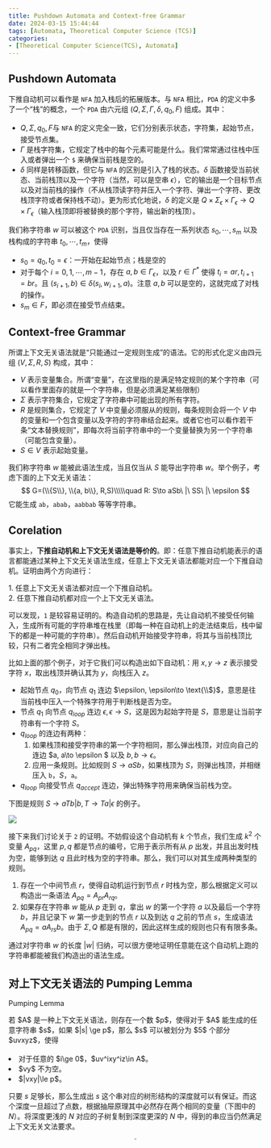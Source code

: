 ```yaml
---
title: Pushdown Automata and Context-free Grammar
date: 2024-03-15 15:44:44
tags: [Automata, Theoretical Computer Science (TCS)]
categories: 
- [Theoretical Computer Science(TCS), Automata]
---
```


## Pushdown Automata

下推自动机可以看作是 `NFA` 加入栈后的拓展版本。与 `NFA` 相比，`PDA` 的定义中多了一个“栈”的概念，一个 `PDA` 由六元组 $(Q, \Sigma, \Gamma, \delta, q_0, F)$ 组成。其中：

-  $Q, \Sigma, q_0, F$​ 与 `NFA` 的定义完全一致，它们分别表示状态，字符集，起始节点，接受节点集。
- $\Gamma$ 是栈字符集，它规定了栈中的每个元素可能是什么。我们常常通过往栈中压入或者弹出一个 `$` 来确保当前栈是空的。
- $\delta$ 同样是转移函数，但它与 `NFA` 的区别是引入了栈的状态。$\delta$ 函数接受当前状态、当前栈顶以及一个字符（当然，可以是空串 $\epsilon$），它的输出是一个目标节点以及对当前栈的操作（不从栈顶读字符并压入一个字符、弹出一个字符、更改栈顶字符或者保持栈不动）。更为形式化地说，$\delta$ 的定义是 $Q\times \Sigma_{\epsilon}\times \Gamma_{\epsilon}\to Q\times \Gamma_{\epsilon}$​（输入栈顶即将被替换的那个字符，输出新的栈顶）。

<!-- more -->

我们称字符串 $w$ 可以被这个 `PDA` 识别，当且仅当存在一系列状态 $s_0, \cdots, s_m$ 以及栈构成的字符串 $t_0, \cdots, t_m$，使得

- $s_0 = q_0, t_0=\epsilon$：一开始在起始节点；栈是空的
- 对于每个 $i= 0, 1, \cdots, m-1$，存在 $a, b\in \Gamma_{\epsilon}$，以及 $r\in \Gamma^*$ 使得 $t_i=ar, t_{i +1}=br$。且 $(s_{i+1}, b)\in\delta(s_i, w_{i+1},a)$。注意 $a, b$ 可以是空的，这就完成了对栈的操作。
- $s_m\in F$​，即必须在接受节点结束。

## Context-free Grammar

所谓上下文无关语法就是“只能通过一定规则生成”的语法。它的形式化定义由四元组 $(V,\Sigma,R,S)$ 构成，其中：

- $V$ 表示变量集合。所谓“变量”，在这里指的是满足特定规则的某个字符串（可以看作里面存的就是一个字符串，但是必须满足某些限制）
- $\Sigma$ 表示字符集合，它规定了字符串中可能出现的所有字符。
- $R$ 是规则集合，它规定了 $V$ 中变量必须服从的规则，每条规则会将一个 $V$ 中的变量和一个包含变量以及字符的字符串结合起来。或者它也可以看作若干条“文本替换规则”，即每次将当前字符串中的一个变量替换为另一个字符串（可能包含变量）。
- $S\in V$ 表示起始变量。

我们称字符串 $w$ 能被此语法生成，当且仅当从 $S$ 能导出字符串 $w$。举个例子，考虑下面的上下文无关语法：
$$
G=(\\{S\\}, \\{a, b\\}, R,S)\\\\\quad R: S\to aSb\ |\ SS\ |\ \epsilon
$$
 它能生成 `ab`，`abab`，`aabbab` 等等字符串。

## Corelation

事实上，**下推自动机和上下文无关语法是等价的**。即：任意下推自动机能表示的语言都能通过某种上下文无关语法生成，任意上下文无关语法都能对应一个下推自动机。证明由两个方向进行：

<article class="message is-primary message-immersive">
  <div class="message-body">
	1. 任意上下文无关语法都对应一个下推自动机。<br>
	2. 任意下推自动机都对应一个上下文无关语法。
  </div>
</article>


可以发现，`1`  是较容易证明的。构造自动机的思路是，先让自动机不接受任何输入，生成所有可能的字符串堆在栈里（即每一种在自动机上的走法结束后，栈中留下的都是一种可能的字符串）。然后自动机开始接受字符串，将其与当前栈顶比较，只有二者完全相同才弹出栈。

比如上面的那个例子，对于它我们可以构造出如下自动机：用 $x, y \to z$ 表示接受字符 $x$，取出栈顶并确认其为 $y$，向栈压入 $z$。

- 起始节点 $q_0$，向节点 $q_1$ 连边 $\epsilon, \epsilon\to \text{\\$}$，意思是往当前栈中压入一个特殊字符用于判断栈是否为空。
- 节点 $q_1$ 向节点 $q_{loop}$ 连边 $\epsilon, \epsilon \to S$，这是因为起始字符是 $S$，意思是让当前字符串有一个字符 $S$。
- $q_{loop}$ 的连边有两种：
  1. 如果栈顶和接受字符串的第一个字符相同，那么弹出栈顶，对应向自己的连边 $a, a\to \epsilon $ 以及 $b, b\to \epsilon$。
  2. 应用一条规则。比如规则 $S\to aSb$，如果栈顶为 $S$，则弹出栈顶，并相继压入 `b`，$S$​，`a`。
- $q_{loop}$ 向接受节点 $q_{accept}$ 连边，弹出特殊字符用来确保当前栈为空。

下图是规则 $S\to aTb|b, T\to Ta|\epsilon$ 的例子。

![](https://pic1.zhimg.com/80/v2-b4b8a7bd0ed1cbaa1e55b9b518d4ea1c_1440w.webp)

接下来我们讨论关于 `2` 的证明。不妨假设这个自动机有 $k$ 个节点，我们生成 $k^2$ 个变量 $A_{pq}$，这里 $p,q$ 都是节点的编号，它用于表示所有从 $p$ 出发，并且出发时栈为空，能够到达 $q$ 且此时栈为空的字符串。那么，我们可以对其生成两种类型的规则。

1. 存在一个中间节点 $r$，使得自动机运行到节点 $r$ 时栈为空，那么根据定义可以构造出一条语法 $A_{pq}=A_{pr}A_{rq}$。
2. 如果存在字符串 $w$ 能从 $p$ 走到 $q$，拿出 $w$ 的第一个字符 $a$ 以及最后一个字符 $b$，并且记录下 $w$ 第一步走到的节点 $r$ 以及到达 $q$ 之前的节点 $s$，生成语法 $A_{pq}=aA_{rs}b$。由于 $\Sigma, Q$ 都是有限的，因此这样生成的规则也只有有限多条。

通过对字符串 $w$ 的长度 $|w|$ 归纳，可以很方便地证明任意能在这个自动机上跑的字符串都能被我们构造出的语法生成。

## 对上下文无关语法的 Pumping Lemma

<article class="message is-dark">
  <div class="message-header">
    <p>Pumping Lemma</p>
  </div>
  <div class="message-body">
    若 $A$ 是一种上下文无关语法，则存在一个数 $p$，使得对于 $A$ 能生成的任意字符串 $s$，如果 $|s| \ge p$，那么 $s$ 可以被划分为 $5$ 个部分 $uvxyz$，使得<br><br>
    <li>对于任意的 $i\ge 0$，$uv^ixy^iz\in A$。</li>
    <li>$vy$ 不为空。</li>
    <li>$|vxy|\le p$。</li>
  </div>
</article>

只要 $s$ 足够长，那么生成出 $s$ 这个串对应的树形结构的深度就可以有保证。而这个深度一旦超过了点数，根据抽屉原理其中必然存在两个相同的变量（下图中的 $N$）。将深度更浅的 $N$ 对应的子树复制到深度更深的 $N$ 中，得到的串应当仍然满足上下文无关文法要求。

<center>
<img src="https://upload.wikimedia.org/wikipedia/commons/thumb/8/87/Pumping_lemma_for_context-free_languages.svg/1920px-Pumping_lemma_for_context-free_languages.svg.png" style="zoom:20%;" />
</center>
